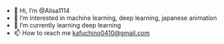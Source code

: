 - 👋 Hi, I’m @Alisa1114
- 👀 I’m interested in machine learning, deep learning, japanese animation 
- 🌱 I’m currently learning deep learning
- 📫 How to reach me kafuchino0410@gmail.com

<!---
Alisa1114/Alisa1114 is a ✨ special ✨ repository because its `README.md` (this file) appears on your GitHub profile.
You can click the Preview link to take a look at your changes.
--->
